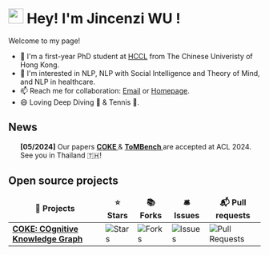 <h1><img src="https://emojis.slackmojis.com/emojis/images/1531849430/4246/blob-sunglasses.gif?1531849430" width="30"/> Hey! I'm Jincenzi WU !</h1>

Welcome to my page!
- 🌱 I'm a first-year PhD student at [HCCL](https://www.se.cuhk.edu.hk/laboratories/human-computer-communications-laboratory/) from The Chinese Univeristy of Hong Kong.
- 🔭 I'm interested in NLP, NLP with Social Intelligence and Theory of Mind, and NLP in healthcare.
- 📫 Reach me for collaboration: [Email](mailto:jincenziwu@gmail.com) or [Homepage](https://jincenziwu.github.io/).
- 😄 Loving Deep Diving 🤿 & Tennis 🎾.

<h2> News</h2>
<ul>
 <b> [05/2024]</b> Our papers  <a href="https://arxiv.org/pdf/2305.05390"> <b> COKE </b> </a> & <a href="https://arxiv.org/pdf/2402.15052"> <b>ToMBench </b></a> are accepted at ACL 2024. See you in Thailand 🇹🇭!             
</ul>

<h2>Open source projects</h2>
<table>
  <thead align="center">
    <tr border: none;>
      <td><b>🎁 Projects</b></td>
      <td><b>⭐ Stars</b></td>
      <td><b>📚 Forks</b></td>
      <td><b>🛎 Issues</b></td>
      <td><b>📬 Pull requests</b></td>
    </tr>
  </thead>
  <tbody>
    <tr>
      <td><a href="https://github.com/jincenziwu/COKE"><b>COKE: COgnitive Knowledge Graph</b></a></td>
      <td><img alt="Stars" src="https://img.shields.io/github/stars/jincenziwu/COKE?style=flat-square&labelColor=343b41"/></td>
      <td><img alt="Forks" src="https://img.shields.io/github/forks/jincenziwu/COKE?style=flat-square&labelColor=343b41"/></td>
      <td><img alt="Issues" src="https://img.shields.io/github/issues/jincenziwu/COKE?style=flat-square&labelColor=343b41"/></td>
      <td><img alt="Pull Requests" src="https://img.shields.io/github/issues-pr/jincenziwu/COKE?style=flat-square&labelColor=343b41"/></td>
    </tr>

    
  </tbody>
</table>


